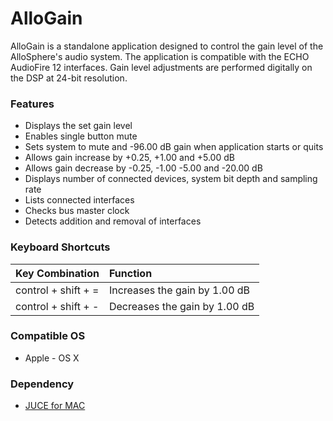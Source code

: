 # AlloGain
AlloGain is a standalone application designed to control the gain level of the AlloSphere's audio system. The application is compatible with the ECHO AudioFire 12 interfaces. Gain level adjustments are performed digitally on the DSP at 24-bit resolution.

### Features
* Displays the set gain level
* Enables single button mute
* Sets system to mute and -96.00 dB gain when application starts or quits
* Allows gain increase by +0.25, +1.00 and +5.00 dB
* Allows gain decrease by -0.25, -1.00 -5.00 and -20.00 dB
* Displays number of connected devices, system bit depth and sampling rate
* Lists connected interfaces
* Checks bus master clock
* Detects addition and removal of interfaces
 
### Keyboard Shortcuts
| Key Combination |  Function |
|:---|:---|
| control + shift + = | Increases the gain by 1.00 dB  |
| control + shift + - | Decreases the gain by 1.00 dB  |

### Compatible OS
* Apple - OS X

### Dependency
* [JUCE for MAC](http://www.juce.com/)
